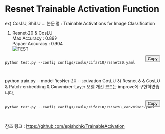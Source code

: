 # Resnet Trainable Activation Function
ex) CosLU, ShiLU ...
논문 명 : Trainable Activations for Image Classification  
1) Resnet-20 & CosLU  
Max Accuracy : 0.899  
Papaer Accuracy : 0.904  
![TEST](https://github.com/user-attachments/assets/5b40b0cd-052d-4c3f-a6ff-ef46002fa2d0)

<div style="position: relative;">
  <pre>
    <code id="code-block">
python test.py --config configs/coslu/cifar10/resnet20.yaml
    </code>
  </pre>
  <button onclick="copyToClipboard('code-block')" style="position: absolute; top: 0; right: 0;">Copy</button>
</div>

python train.py --model ResNet-20 --activation CosLU
3) Resnet-8 & CosLU & Patch-embedding & Convmixer-Layer 모델 개선 코드는 improve에 구현하였습니다.  
<div style="position: relative;">
  <pre>
    <code id="code-block">
python test.py --config configs/coslu/cifar10/resnet8_convmixer.yaml
    </code>
  </pre>
  <button onclick="copyToClipboard('code-block')" style="position: absolute; top: 0; right: 0;">Copy</button>
</div>


참조 링크 : https://github.com/epishchik/TrainableActivation  
